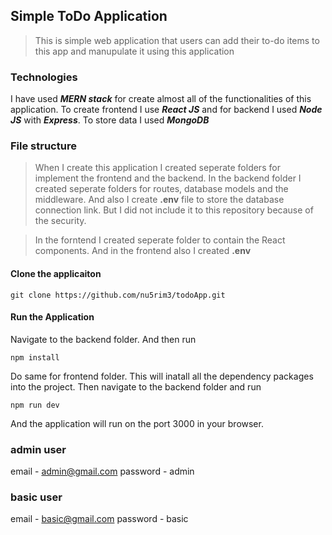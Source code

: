 ## Simple ToDo Application
> This is simple web application that users can add their to-do items to this app and manupulate it using this application
### Technologies
I have used ***MERN stack*** for create almost all of the functionalities of this application.
To create frontend I use ***React JS*** and for backend I used ***Node JS*** with ***Express***.
To store data I used ***MongoDB***
### File structure 
> When I create this application I created seperate folders for implement the frontend and the backend.
> In the backend folder I created seperate folders for routes, database models and the middleware. And also I create **.env**
> file to store the database connection link. But I did not include it to this repository because of the security.

> In the forntend I created seperate folder to contain the React components. And in the frontend also I created **.env**

#### Clone the applicaiton
```
git clone https://github.com/nu5rim3/todoApp.git
```
#### Run the Application
Navigate to the backend folder. And then run
```
npm install
```
Do same for frontend folder. This will inatall all the dependency packages into the project.
Then navigate to the backend folder and run
```
npm run dev
```
And the application will run on the port 3000 in your browser.

### admin user
email - admin@gmail.com
password - admin

### basic user
email - basic@gmail.com
password - basic


